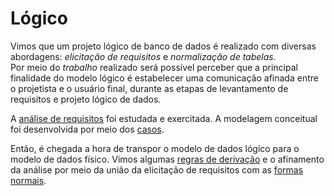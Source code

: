 # Lógico

Vimos que um projeto lógico de banco de dados é realizado com diversas abordagens: *elicitação de requisitos* e *normalização de tabelas.*  
Por meio do *trabalho* realizado será possível perceber que a principal finalidade do modelo lógico é estabelecer uma comunicação afinada entre o projetista e o usuário final, durante as etapas de levantamento de requisitos e projeto lógico de dados.

A [análise de requisitos](https://github.com/tmenegaz/db_dendezeiros/blob/master/assunto/ansRequisitos.md#análise-de-requisitos) foi estudada e exercitada. A modelagem conceitual foi desenvolvida por meio dos [casos](https://github.com/tmenegaz/db_dendezeiros/blob/master/assunto/casos.md).

Então, é chegada a hora de transpor o modelo de dados lógico para o modelo de dados físico. Vimos algumas [regras de derivação](https://github.com/tmenegaz/db_dendezeiros/blob/master/assunto/img/logico2fisico.png) e o afinamento da análise por meio da união da elicitação de requisitos com as [formas normais](https://github.com/tmenegaz/db_dendezeiros/blob/master/assunto/formas_normais.md).
